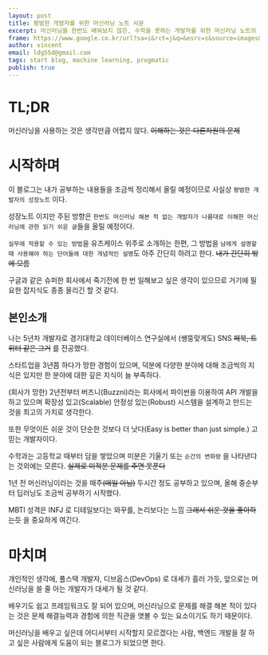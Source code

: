 ```yaml
---
layout: post
title: 평범한 개발자를 위한 머신러닝 노트 서문
excerpt: 머신러닝을 한번도 배워보지 않은, 수학을 못하는 개발자를 위한 머신러닝 노트의 서문
frame: https://www.google.co.kr/url?sa=i&rct=j&q=&esrc=s&source=images&cd=&cad=rja&uact=8&ved=0ahUKEwik_5Cn9f3QAhXLFZQKHWcWA8YQjRwIBw&url=http%3A%2F%2Foliviaklose.com%2Fmachine-learning-11-algorithms-explained%2F&psig=AFQjCNGasRtT0UNJbYDI0tNFQZZ3cm5qbQ&ust=1482156476722080
author: vincent
email: ldg55d@gmail.com
tags: start blog, machine learning, progmatic
publish: true
---
```


# TL;DR

머신러닝을 사용하는 것은 생각만큼 어렵지 않다. ~~이해하는 것은 다른차원의 문제~~

# 시작하며

이 블로그는 내가 공부하는 내용들을 조금씩 정리해서 올릴 예정이므로 사실상 `평범한 개발자의 성장노트` 이다.

성장노트 이지만 주된 방향은 `한번도 머신러닝 해본 적 없는 개발자가 나름대로 이해한 머신러닝에 관한 읽기 쉬운 글`들을 올릴 예정이다.

`실무에 적용할 수 있는 방법`을 유즈케이스 위주로 소개하는 한편, 그 방법을 `남에게 설명할 때 사용해야 하는 단어들에 대한 개념적인 설명`도 아주 간단히 하려고 한다. ~~내가 간단히 밖에 모름~~

구글과 같은 슈퍼한 회사에서 죽기전에 한 번 일해보고 싶은 생각이 있으므로 거기에 필요한 잡지식도 종종 올리긴 할 것 같다.

## 본인소개

나는 5년차 개발자로 경기대학교 데이터베이스 연구실에서 (쌩뚱맞게도) SNS ~~페북, 트위터 같은 그거~~ 를 전공했다.

스타트업을 3년쯤 하다가 망한 경험이 있으며, 덕분에 다양한 분야에 대해 조금씩의 지식은 있지만 한 분야에 대한 깊은 지식이 늘 부족하다.

(회사가 망한) 2년전부터 버즈니(Buzzni)라는 회사에서 파이썬을 이용하여 API 개발을 하고 있으며 확장성 있고(Scalable) 안정성 있는(Robust) 시스템을 설계하고 만드는 것을 최고의 가치로 생각한다.

또한 무엇이든 쉬운 것이 단순한 것보다 더 낫다(Easy is better than just simple.) 고 믿는 개발자이다.

수학과는 고등학교 때부터 담을 쌓았으며 미분은 기울기 또는 `순간의 변화량` 을 나타낸다는 것외에는 모른다. ~~실제로 미적분 문제를 주면 못푼다~~

1년 전 머신러닝이라는 것을 매주~~(매일 아님)~~ 두시간 정도 공부하고 있으며, 올해 중순부터 딥러닝도 조금씩 공부하기 시작했다.

MBTI 성격은 INFJ 로 디테일보다는 와꾸를, 논리보다는 느낌 ~~그래서 쉬운 것을 좋아하는듯~~ 을 중요하게 여긴다.

# 마치며

개인적인 생각에, 풀스택 개발자, 디브옵스(DevOps) 로 대세가 흘러 가듯, 앞으로는 머신러닝을 쓸 줄 아는 개발자가 대세가 될 것 같다.

배우기도 쉽고 프레임워크도 잘 되어 있으며, 머신러닝으로 문제를 해결 해본 적이 있다는 것은 문제 해결능력과 경험에 의한 직관을 엿볼 수 있는 요소이기도 하기 때문이다.

머신러닝을 배우고 싶은데 어디서부터 시작할지 모르겠다는 사람, 백엔드 개발을 잘 하고 싶은 사람에게 도움이 되는 블로그가 되었으면 한다.

